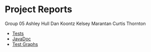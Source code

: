 # Project Reports

Group 05
Ashley Hull
Dan Koontz
Kelsey Marantan
Curtis Thornton

* [Tests](./build/report-accumulator/reports)
* [JavaDoc](./build/docs/javadoc/)
* [Test Graphs](./report-accumulator)
